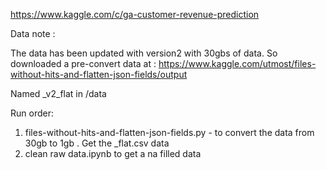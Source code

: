 https://www.kaggle.com/c/ga-customer-revenue-prediction



Data note : 

The data has been updated with version2 with 30gbs of data. So downloaded a pre-convert data at : https://www.kaggle.com/utmost/files-without-hits-and-flatten-json-fields/output

Named \_v2\_flat in /data


Run order: 
1. files-without-hits-and-flatten-json-fields.py - to convert the data from 30gb to 1gb . Get the \_flat.csv data
2. clean raw data.ipynb to get a na filled data
